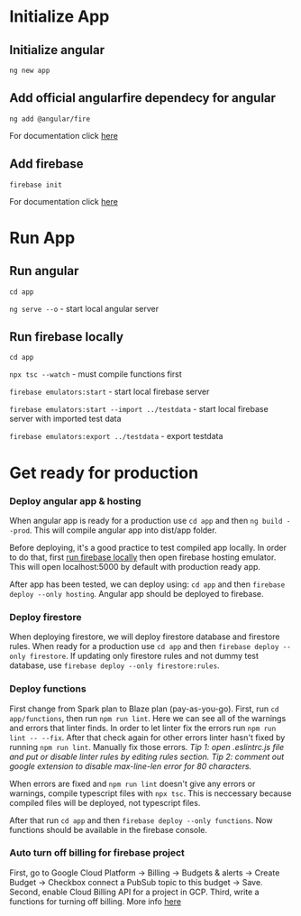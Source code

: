 # Initialize App

## Initialize angular
`ng new app`

## Add official angularfire dependecy for angular
`ng add @angular/fire`

For documentation click [here](https://github.com/angular/angularfire)

## Add firebase
`firebase init`

For documentation click [here](https://firebase.google.com/docsttps://github.com/angular/angularfire)

# Run App

## Run angular
`cd app`

`ng serve --o` - start local angular server

## Run firebase locally
`cd app`

`npx tsc --watch` - must compile functions first

`firebase emulators:start` - start local firebase server

`firebase emulators:start --import ../testdata` - start local firebase server with imported test data

`firebase emulators:export ../testdata` - export testdata

# Get ready for production
### Deploy angular app & hosting
When angular app is ready for a production use `cd app` and then `ng build --prod`. This will compile angular app into dist/app folder. 

Before deploying, it's a good practice to test compiled app locally. In order to do that, first [run firebase locally](#run-firebase-locally) then open firebase hosting emulator. This will open localhost:5000 by default with production ready app.

After app has been tested, we can deploy using: `cd app` and then `firebase deploy --only hosting`.
Angular app should be deployed to firebase.

### Deploy firestore
When deploying firestore, we will deploy firestore database and firestore rules. When ready for a production use `cd app` and then `firebase deploy --only firestore`.
If updating only firestore rules and not dummy test database, use `firebase deploy --only firestore:rules`.

### Deploy functions
First change from Spark plan to Blaze plan (pay-as-you-go).
First, run `cd app/functions`, then run `npm run lint`. Here we can see all of the warnings and errors that linter finds. In order to let linter fix the errors run `npm run lint -- --fix`. After that check again for other errors linter hasn't fixed by running `npm run lint`. Manually fix those errors.
<i>Tip 1: open .eslintrc.js file and put or disable linter rules by editing rules section. Tip 2: comment out google extension to disable max-line-len error for 80 characters.</i>

When errors are fixed and `npm run lint` doesn't give any errors or warnings, compile typescript files with `npx tsc`. This is neccessary because compiled files will be deployed, not typescript files. 

After that run `cd app` and then `firebase deploy --only functions`. Now functions should be available in the firebase console.


### Auto turn off billing for firebase project
First, go to Google Cloud Platform -> Billing -> Budgets & alerts -> Create Budget -> Checkbox connect a PubSub topic to this budget -> Save.
Second, enable Cloud Billing API for a project in GCP.
Third, write a functions for turning off billing.
More info [here](https://cloud.google.com/billing/docs/how-to/notify#cap_disable_billing_to_stop_usage)
